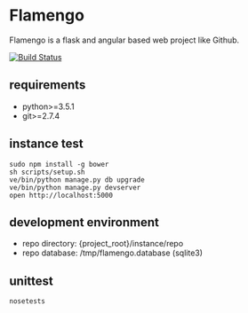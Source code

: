 # Flamengo

Flamengo is a flask and angular based web project like Github.

[![Build Status](https://travis-ci.org/eseom/flamengo.svg)](https://travis-ci.org/eseom/flamengo)

## requirements

* python>=3.5.1
* git>=2.7.4

## instance test

```
sudo npm install -g bower
sh scripts/setup.sh
ve/bin/python manage.py db upgrade
ve/bin/python manage.py devserver
open http://localhost:5000
```

## development environment
* repo directory: {project_root}/instance/repo
* repo database: /tmp/flamengo.database (sqlite3)

## unittest

```
nosetests
```
